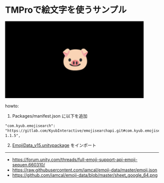 # TMProで絵文字を使うサンプル

![](images/0.png)

howto:

1. Packages/manifest.json に以下を追加

```
"com.kyub.emojisearch": "https://gitlab.com/KyubInteractive/emojisearchapi.git#com.kyub.emojisearch-1.1.5",
```

2. [EmojiData_v15.unitypackage](https://github.com/is8r/example-emoji/raw/main/EmojiData_v15.unitypackage) をインポート

---

- https://forum.unity.com/threads/full-emoji-support-api-emoji-sequen.660310/
- https://raw.githubusercontent.com/iamcal/emoji-data/master/emoji.json
- https://github.com/iamcal/emoji-data/blob/master/sheet_google_64.png
